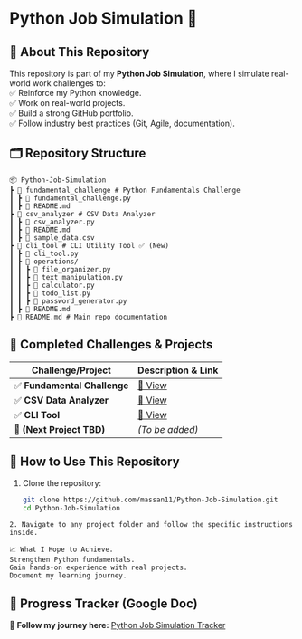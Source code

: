 # **Python Job Simulation 🚀**  

## **📌 About This Repository**  
This repository is part of my **Python Job Simulation**, where I simulate real-world work challenges to:  
✅ Reinforce my Python knowledge.  
✅ Work on real-world projects.  
✅ Build a strong GitHub portfolio.  
✅ Follow industry best practices (Git, Agile, documentation).  

## **🗂️ Repository Structure**  
```
📦 Python-Job-Simulation
┣ 📂 fundamental_challenge # Python Fundamentals Challenge
┃ ┣ 📜 fundamental_challenge.py
┃ ┣ 📜 README.md
┣ 📂 csv_analyzer # CSV Data Analyzer
┃ ┣ 📜 csv_analyzer.py
┃ ┣ 📜 README.md
┃ ┣ 📜 sample_data.csv
┣ 📂 cli_tool # CLI Utility Tool ✅ (New)
┃ ┣ 📜 cli_tool.py
┃ ┣ 📂 operations/
┃ ┃ ┣ 📜 file_organizer.py
┃ ┃ ┣ 📜 text_manipulation.py
┃ ┃ ┣ 📜 calculator.py
┃ ┃ ┣ 📜 todo_list.py
┃ ┃ ┣ 📜 password_generator.py
┃ ┣ 📜 README.md
┣ 📜 README.md # Main repo documentation
```

## **📌 Completed Challenges & Projects**  
| Challenge/Project         | Description & Link |  
|---------------------------|------------------|  
| ✅ **Fundamental Challenge** | [📂 View](fundamental_challenge/) |  
| ✅ **CSV Data Analyzer** | [📂 View](csv_analyzer/) |  
| ✅ **CLI Tool** | [📂 View](cli_tool/) |  
| 🔄 **(Next Project TBD)** | _(To be added)_ |  

## **🚀 How to Use This Repository**  
1. Clone the repository:  
   ```sh
   git clone https://github.com/massan11/Python-Job-Simulation.git
   cd Python-Job-Simulation

```
2. Navigate to any project folder and follow the specific instructions inside.

📈 What I Hope to Achieve.
Strengthen Python fundamentals.
Gain hands-on experience with real projects.
Document my learning journey.
```
## 🔗 Progress Tracker (Google Doc)  
📄 **Follow my journey here:** [Python Job Simulation Tracker](https://docs.google.com/document/d/1ibdzxZcp_2Zr_hRY8pE7hnPeJvo6Spf5y7FKEfnjTv4/edit?usp=sharing)  
